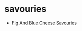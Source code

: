 # savouries

 * [Fig And Blue Cheese Savouries](../index/f/fig-and-blue-cheese-savouries-51140000.json)
